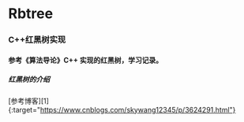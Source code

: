 # Rbtree
### C++红黑树实现

#### 参考《算法导论》C++ 实现的红黑树，学习记录。

##### 红黑树的介绍

[参考博客][1]{:target="https://www.cnblogs.com/skywang12345/p/3624291.html"}

